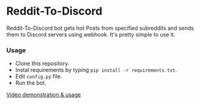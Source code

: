 # Reddit-To-Discord

Reddit-To-Discord bot gets hot Posts from specified subreddits and sends them to Discord servers using webhook. It's pretty simple to use it.

### Usage
* Clone this repository.
* Instal requirements by typing ``pip install -r requirements.txt``.
* Edit `config.py` file.
* Run the bot.

[Video demonstration & usage](https://youtu.be/KJgSVB797NY)
